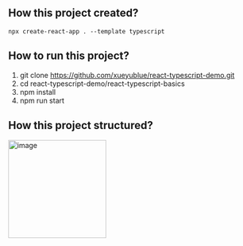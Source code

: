 ## How this project created?

<code>npx create-react-app . --template typescript</code>

## How to run this project?

1. git clone https://github.com/xueyublue/react-typescript-demo.git
2. cd react-typescript-demo/react-typescript-basics
3. npm install
4. npm run start

## How this project structured?
<img width="197" alt="image" src="https://user-images.githubusercontent.com/18031774/229262294-51208baa-e756-4e21-a1d0-ba144b459453.png">
